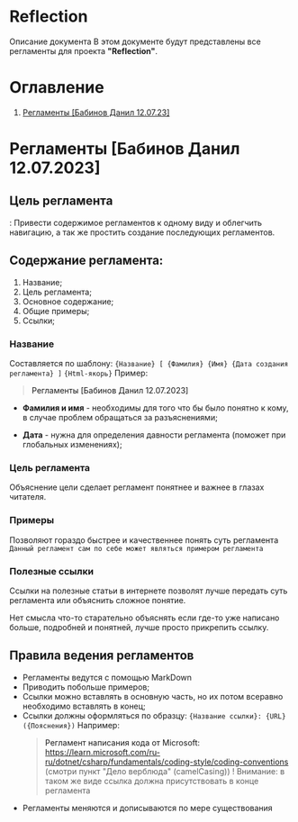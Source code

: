 # Reflection
Описание документа
В этом документе будут представлены все регламенты для проекта **"Reflection"**.

# Оглавление
1. [Регламенты [Бабинов Данил 12.07.23]](#Reglaments)

# Регламенты [Бабинов Данил 12.07.2023]
<a id="Reglaments"><a/>
## Цель регламента
: Привести содержимое регламентов к одному виду и облегчить навигацию, а так же простить создание последующих регламентов.

## Содержание регламента:
1. Название;
2. Цель регламента;
3. Основное содержание;
4. Общие примеры;
5. Ссылки;
### Название
Составляется по шаблону:
``{Название} [ {Фамилия} {Имя} {Дата создания регламента} ]``
``{Html-якорь}``
Пример:
> Регламенты [Бабинов Данил 12.07.2023]
> <a id="Reglaments"><a/>
- **Фамилия и имя** - необходимы для того что бы было понятно к кому, в случае проблем обращаться за разъяснениями;

- **Дата** - нужна для определения давности регламента (поможет при глобальных изменениях);

### Цель регламента
Объяснение цели сделает регламент понятнее и важнее в глазах читателя.

### Примеры
Позволяют гораздо быстрее и качественнее понять суть регламента
`Данный регламент сам по себе может являться примером регламента`

### Полезные ссылки
Ссылки на полезные статьи в интернете позволят лучше передать суть регламента или объяснить сложное понятие.

Нет смысла что-то старательно объяснять если где-то уже написано больше, подробней и понятней, лучше просто прикрепить ссылку.

## Правила ведения регламентов
- Регламенты ведутся с помощью MarkDown
- Приводить побольше примеров;
- Ссылки можно вставлять в основную часть, но их потом всеравно необходимо вставлять в конец;
- Ссылки должны оформляться по образцу:
  ``{Название ссылки}: {URL} ({Пояснения})`` 
  Например:
  > Регламент написания кода от Microsoft: https://learn.microsoft.com/ru-ru/dotnet/csharp/fundamentals/coding-style/coding-conventions (смотри пункт "Дело верблюда" (camelCasing))
  ! Внимание:  в таком же виде ссылка должна присутствовать в конце регламента
- Регламенты меняются и дописываются по мере существования
